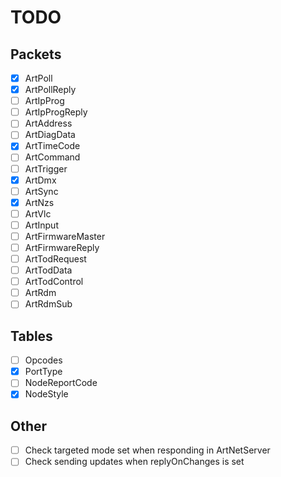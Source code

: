 # TODO

## Packets

- [x] ArtPoll
- [x] ArtPollReply
- [ ] ArtIpProg
- [ ] ArtIpProgReply
- [ ] ArtAddress
- [ ] ArtDiagData
- [x] ArtTimeCode
- [ ] ArtCommand
- [ ] ArtTrigger
- [x] ArtDmx
- [ ] ArtSync
- [x] ArtNzs
- [ ] ArtVlc
- [ ] ArtInput
- [ ] ArtFirmwareMaster
- [ ] ArtFirmwareReply
- [ ] ArtTodRequest
- [ ] ArtTodData
- [ ] ArtTodControl
- [ ] ArtRdm
- [ ] ArtRdmSub

## Tables

- [ ] Opcodes
- [x] PortType
- [ ] NodeReportCode
- [x] NodeStyle

## Other

- [ ] Check targeted mode set when responding in ArtNetServer
- [ ] Check sending updates when replyOnChanges is set